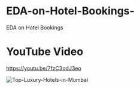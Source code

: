 # EDA-on-Hotel-Bookings-
EDA on Hotel Bookings 

# YouTube Video
https://youtu.be/7fzC3odJ3eo

![Top-Luxury-Hotels-in-Mumbai](https://user-images.githubusercontent.com/111626329/224546235-cc538c07-7ea8-4b12-b150-60e8d28514a3.jpg)
